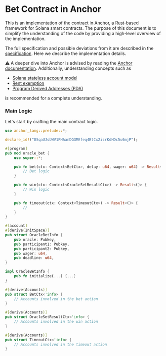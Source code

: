 # Bet Contract in Anchor

This is an implementation of the contract in [Anchor](https://www.anchor-lang.com), a [Rust](https://www.rust-lang.org)-based framework for Solana smart contracts. The purpose of this document is to simplify the understanding of the code by providing a high-level overview of the implementation.

The full specification and possible deviations from it are described in the [specification](../../README.md). Here we describe the implementation details.

⚠️ A deeper dive into Anchor is advised by reading the [Anchor documentation](https://www.anchor-lang.com). Additionally, understanding concepts such as 
- [Solana stateless account model](https://solanacookbook.com/core-concepts/accounts.html#facts)
- [Rent exemption](https://solanacookbook.com/core-concepts/accounts.html#rent)
- [Program Derived Addresses (PDA)](https://solanacookbook.com/core-concepts/pdas.html#facts)

is recommended for a complete understanding.

### Main Logic

Let's start by crafting the main contract logic. 


```rust
use anchor_lang::prelude::*;

declare_id!("8SqaUJsbWV1FHAanDG3MEfeq4EtCx2izrKdHDc5u6mjP");

#[program]
pub mod oracle_bet {
    use super::*;

    pub fn bet(ctx: Context<BetCtx>, delay: u64, wager: u64) -> Result<()> {
        // Bet logic
    }

    pub fn win(ctx: Context<OracleSetResultCtx>) -> Result<()> {
        // Win logic
    }

    pub fn timeout(ctx: Context<TimeoutCtx>) -> Result<()> {
        // 
    }
}

#[account]
#[derive(InitSpace)]
pub struct OracleBetInfo {
    pub oracle: Pubkey,
    pub participant1: Pubkey,
    pub participant2: Pubkey,
    pub wager: u64,
    pub deadline: u64,
}

impl OracleBetInfo {
    pub fn initialize(...) {...}
}

#[derive(Accounts)]
pub struct BetCtx<'info> {
    // Accounts involved in the bet action
}

#[derive(Accounts)]
pub struct OracleSetResultCtx<'info> {
    // Accounts involved in the win action
}

#[derive(Accounts)]
pub struct TimeoutCtx<'info> {
    // Accounts involved in the timeout action
}
```
